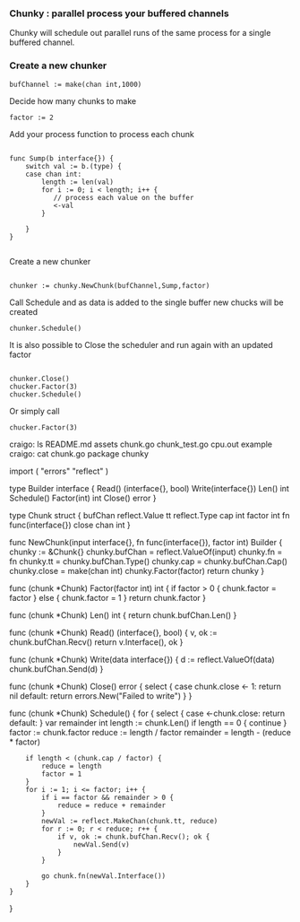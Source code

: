 ### Chunky : parallel process your buffered channels


Chunky will schedule out parallel runs of the same process for a single buffered channel.



### Create a new chunker

```golang
bufChannel := make(chan int,1000)
```
Decide how many chunks to make
```golang
factor := 2

```
Add your process function to process each chunk
```golang

func Sump(b interface{}) {
	switch val := b.(type) {
	case chan int:
		length := len(val)
		for i := 0; i < length; i++ {
		   // process each value on the buffer
		   <-val
		}

	}
}


```
Create a new chunker
```golang

chunker := chunky.NewChunk(bufChannel,Sump,factor)

```
Call Schedule and as data is added to the single buffer new chucks will be created
```golang
chunker.Schedule()
```

It is also possible to Close the scheduler and run again with an updated factor
```golang

chunker.Close()
chucker.Factor(3)
chucker.Schedule()

```
Or simply call
```golang
chucker.Factor(3)
```



craigo: ls
README.md     assets        chunk.go      chunk_test.go cpu.out       example
craigo: cat chunk.go
package chunky

import (
	"errors"
	"reflect"
)

type Builder interface {
	Read() (interface{}, bool)
	Write(interface{})
	Len() int
	Schedule()
	Factor(int) int
	Close() error
}

type Chunk struct {
	bufChan reflect.Value
	tt      reflect.Type
	cap     int
	factor  int
	fn      func(interface{})
	close   chan int
}

func NewChunk(input interface{}, fn func(interface{}), factor int) Builder {
	chunky := &Chunk{}
	chunky.bufChan = reflect.ValueOf(input)
	chunky.fn = fn
	chunky.tt = chunky.bufChan.Type()
	chunky.cap = chunky.bufChan.Cap()
	chunky.close = make(chan int)
	chunky.Factor(factor)
	return chunky
}

func (chunk *Chunk) Factor(factor int) int {
	if factor > 0 {
		chunk.factor = factor
	} else {
		chunk.factor = 1
	}
	return chunk.factor
}

func (chunk *Chunk) Len() int {
	return chunk.bufChan.Len()
}

func (chunk *Chunk) Read() (interface{}, bool) {
	v, ok := chunk.bufChan.Recv()
	return v.Interface(), ok
}

func (chunk *Chunk) Write(data interface{}) {
	d := reflect.ValueOf(data)
	chunk.bufChan.Send(d)
}

func (chunk *Chunk) Close() error {
	select {
	case chunk.close <- 1:
		return nil
	default:
		return errors.New("Failed to write")
	}
}

func (chunk *Chunk) Schedule() {
	for {
		select {
		case <-chunk.close:
			return
		default:
		}
		var remainder int
		length := chunk.Len()
		if length == 0 {
			continue
		}
		factor := chunk.factor
		reduce := length / factor
		remainder = length - (reduce * factor)

		if length < (chunk.cap / factor) {
			reduce = length
			factor = 1
		}
		for i := 1; i <= factor; i++ {
			if i == factor && remainder > 0 {
				reduce = reduce + remainder
			}
			newVal := reflect.MakeChan(chunk.tt, reduce)
			for r := 0; r < reduce; r++ {
				if v, ok := chunk.bufChan.Recv(); ok {
					newVal.Send(v)
				}
			}

			go chunk.fn(newVal.Interface())
		}
	}

}

